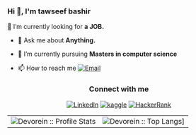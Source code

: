 ###                                                                Hi 👋, I'm tawseef bashir

🔭 I’m currently looking for **a JOB.**

- 💬 Ask me about **Anything.**
- 🔭 I’m currently pursuing  **Masters in computer science**

- 📫 How to reach me  <a href="mailto:bhatkt71@gmail.com"><img alt="Email" src="https://img.shields.io/badge/Gmail-bhatkt71@gmail.com-red?style=flat&logo=gmail"></a>

<h3 align="center">Connect with me</h3>
<p align="center">
<a href="https://linkedin.com/in/bhatkt71"><img alt="LinkedIn" src="https://img.shields.io/badge/LinkedIn-bhatkt71-blue?style=flat&logo=linkedin"></a>
<a href="https://kaggle.com/tawseefbashir"><img alt="kaggle" src="https://img.shields.io/badge/kaggle-tawseefbashir-skyblue?style=flat&logo=kaggle"></a>
<a href="https://www.hackerrank.com/bhatkt71"><img alt="HackerRank" src="https://img.shields.io/badge/HackerRank-bhatkt71-green?style=flat&logo=hackerrank"></a>
</p>
<p align="center">
   <table>
      <tr>
       <td><img alt="Devorein :: Profile Stats" src="https://github-readme-stats.vercel.app/api?username=bhatkt71&show_icons=true&theme=dark"> </td>
       <td><img alt="Devorein :: Top Langs]" src="https://github-readme-stats.vercel.app/api/top-langs/?username=bhatkt71&langs_count=10&theme=tokyonight&layout=compact&hide=html"> </td>
     </tr>
   </table>
</p>

